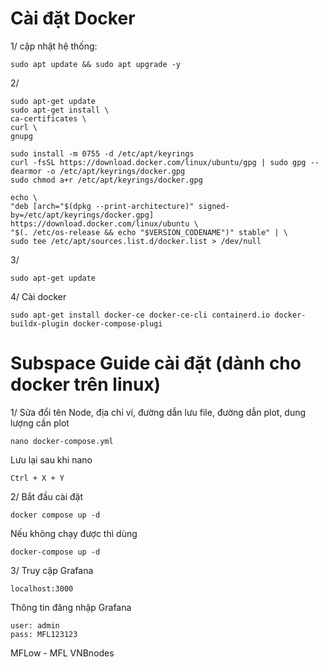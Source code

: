 # Cài đặt Docker

1/ cập nhật hệ thống:
```
sudo apt update && sudo apt upgrade -y
```
2/
```
sudo apt-get update
sudo apt-get install \
ca-certificates \
curl \
gnupg
```
```
sudo install -m 0755 -d /etc/apt/keyrings
curl -fsSL https://download.docker.com/linux/ubuntu/gpg | sudo gpg --dearmor -o /etc/apt/keyrings/docker.gpg
sudo chmod a+r /etc/apt/keyrings/docker.gpg
```
```
echo \
"deb [arch="$(dpkg --print-architecture)" signed-by=/etc/apt/keyrings/docker.gpg] https://download.docker.com/linux/ubuntu \
"$(. /etc/os-release && echo "$VERSION_CODENAME")" stable" | \
sudo tee /etc/apt/sources.list.d/docker.list > /dev/null
```
3/
```
sudo apt-get update
```
4/ Cài docker
```
sudo apt-get install docker-ce docker-ce-cli containerd.io docker-buildx-plugin docker-compose-plugi
```
# Subspace Guide cài đặt (dành cho docker trên linux)
1/
Sửa đổi tên Node, địa chỉ ví, đường dẫn lưu file, đường dẫn plot, dung lượng cần plot
```
nano docker-compose.yml 
```
Lưu lại sau khi nano
```
Ctrl + X + Y 
```
2/
Bắt đầu cài đặt
```
docker compose up -d
```
Nếu không chạy được thì dùng 
```
docker-compose up -d
```
3/
Truy cập Grafana
```
localhost:3000
```

Thông tin đăng nhập Grafana
```
user: admin
pass: MFL123123
```

MFLow - MFL VNBnodes
